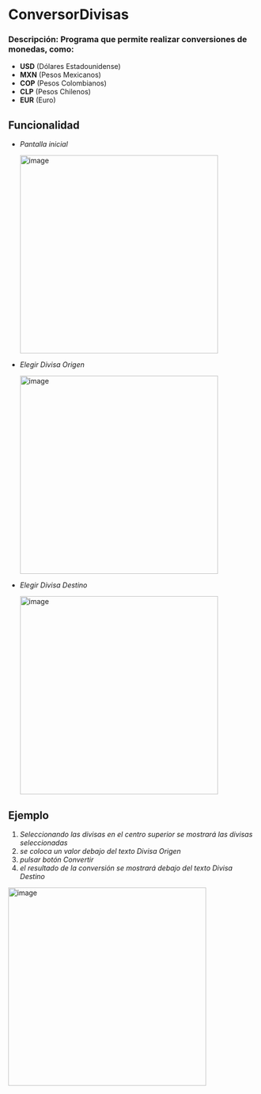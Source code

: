 # ConversorDivisas
### Descripción: Programa que permite realizar conversiones de monedas, como:
  - **USD** (Dólares Estadounidense)
  - **MXN** (Pesos Mexicanos)
  - **COP** (Pesos Colombianos)
  - **CLP** (Pesos Chilenos)
  - **EUR** (Euro)
## Funcionalidad
- *Pantalla inicial*

  <img width="400" alt="image" src="https://user-images.githubusercontent.com/38541491/181820023-e74056ef-dfc0-48d6-93eb-f55a28265236.png">
- *Elegir Divisa Origen*

  <img width="400" alt="image" src="https://user-images.githubusercontent.com/38541491/181820532-b92462b0-97de-450a-a871-216bf4112861.png">
- *Elegir Divisa Destino*
  
  <img width="400" alt="image" src="https://user-images.githubusercontent.com/38541491/181820629-86659137-21c3-453d-9bbc-e81ff0be7bc7.png">

## Ejemplo
 1. *Seleccionando las divisas en el centro superior se mostrará las divisas seleccionadas*  
 2. *se coloca un valor debajo del texto Divisa Origen* 
 3. *pulsar botón Convertir*
 4. *el resultado de la conversión se mostrará debajo del texto Divisa Destino*
 
  <img width="400" alt="image" src="https://user-images.githubusercontent.com/38541491/181821736-f517fff4-3f13-4e9c-aa15-f962e1e1c50e.png">
